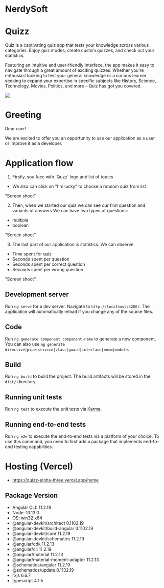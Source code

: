 # NerdySoft
# Quizz
Quiz is a captivating quiz app that tests your knowledge across various categories. Enjoy  quiz modes, create custom quizzes, and check out your statistics.

Featuring an intuitive and user-friendly interface, the app makes it easy to navigate through a great amount of exciting quizzes. Whether you're enthusiast looking to test your general knowledge or a curious learner seeking to expand your expertise in specific subjects like History, Science, Technology, Movies, Politics, and more – Quiz has got you covered.

![](https://png.pngtree.com/png-vector/20230120/ourmid/pngtree-quiz-logo-with-speech-bubble-symbols-png-image_6568572.png)

# Greeting
Dear user!

We are excited to offer you an opportunity to use our application as a user or improve it as a developer.

# Application flow
1. Firstly, you face with 'Quzz' logo and list of topics 
+ We also can click on "I'm lucky" to choose a random quiz from list

"Screen shoot"

2. Then, when we started our quiz we can see our first question and variants of answers.We can have two types of questions:
+ multiple
+ boolean

"Screen shoot"

3. The last part of our application is statistics. We can observe
+ Time spent for quiz
+ Seconds spent per question
+ Seconds spent per correct question
+ Seconds spent per wrong question

"Screen shoot"

## Development server

Run `ng serve` for a dev server. Navigate to `http://localhost:4200/`. The application will automatically reload if you change any of the source files.

## Code

Run `ng generate component component-name` to generate a new component. You can also use `ng generate directive|pipe|service|class|guard|interface|enum|module`.

## Build

Run `ng build` to build the project. The build artifacts will be stored in the `dist/` directory.

## Running unit tests

Run `ng test` to execute the unit tests via [Karma](https://karma-runner.github.io).

## Running end-to-end tests

Run `ng e2e` to execute the end-to-end tests via a platform of your choice. To use this command, you need to first add a package that implements end-to-end testing capabilities.


# Hosting (Vercel)
* https://quizz-alpha-three.vercel.app/home

Package                            Version
------------------------------------------------------------
* Angular CLI: 11.2.19
* Node: 10.13.0
* OS: win32 x64
* @angular-devkit/architect          0.1102.19
* @angular-devkit/build-angular      0.1102.19
* @angular-devkit/core               11.2.19
* @angular-devkit/schematics         11.2.19
* @angular/cdk                       11.2.13
* @angular/cli                       11.2.19
* @angular/material                  11.2.13
* @angular/material-moment-adapter   11.2.13
* @schematics/angular                11.2.19
* @schematics/update                 0.1102.19
* rxjs                               6.6.7
* typescript                         4.1.5


